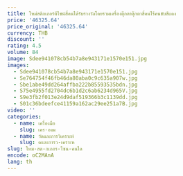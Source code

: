 ```yaml
---
title: ใหม่สติกเกอร์ดีไซน์สี่คนได้รับรางวัลโดยรวมเครื่องตุ๊กตาตุ๊กตาสี่คนไร้คนขับสีแดง
price: '46325.64'
price_original: '46325.64'
currency: THB
discount: ''
rating: 4.5
volume: 84
image: Sdee941078cb54b7a8e943171e1570e151.jpg
images:
  - Sdee941078cb54b7a8e943171e1570e151.jpg
  - Se764754f46fb46da80aba0c9c635a907w.jpg
  - Sbe1abe49dd264affba222b85593535bdn.jpg
  - S75e4955fd2704dc6b1d2c6ab6234d965V.jpg
  - S9e3fb2f013e24d9daf519366b3c1139dd.jpg
  - S01c36bdeefce41159a162ac29ee251a7B.jpg
video: ''
categories:
  - name: เครื่องมือ
    slug: เคร-องม
  - name: วัดและการวิเคราะห์
    slug: ดและการว-เคราะห
slug: ใหม-สต-กเกอร-ไซน-คนได
encode: oC2MAnA
lang: th
---
```

  